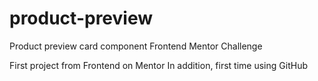 # product-preview
Product preview card component Frontend Mentor Challenge

First project from Frontend on Mentor 
In addition, first time using GitHub

